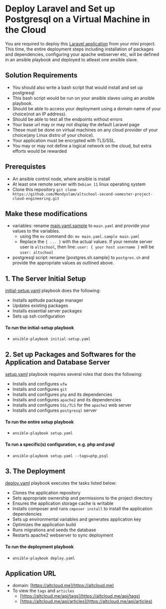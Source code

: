 # Deploy Laravel and Set up Postgresql on a Virtual Machine in the Cloud

You are required to deploy this [Laravel application](https://github.com/f1amy/laravel-realworld-example-app) from your mini project.
This time, the entire deployment steps including installation of packages and dependencies,
configuring your apache webserver etc, will be defined in an ansible playbook and deployed to atleast one ansible slave.

## Solution Requirements

- You should also write a bash script that would install and set up postgresql
- This bash script would be run on your ansible slaves using an ansible playbook.
- Should be able to access your deployment using a domain name of your choice(not an IP address).
- Should be able to test all the endpoints without errors
- Your base url may or may not display the default Laravel page
- These must be done on virtual machines on any cloud provider of your choice(any Linux distro of your choice).
- Your application must be encrypted with TLS/SSL.
- You may or may not define a logical network on the cloud, but extra efforts would be rewarded

## Prerequistes

- An ansible control node, where ansible is install
- At least one remote server with `Debian 11` linux operating system
- Clone this repository `git clone https://github.com/Mendyslam/altschool-second-semester-project-cloud-engineering.git`

## Make these modifications

- variables: rename [main.yaml.sample](vars/main.yaml.sample) to `main.yaml` and provide your values to the variables.
    - using the `mv` command do: `mv main.yaml.sample main.yaml`
    - Replace the `{ ... }` with the actual values. If your remote server user is `altschool`, then line:
      `user: { your host username }` will be `user: altschool`
- postgresql script: rename [postgres.sh.sample] to `postgres.sh` and provide the appropriate values as outlined above.

## 1. The Server Initial Setup

[initial-setup.yaml](./initial-setup.yaml) playbook does the following:

- Installs aptitude package manager
- Updates existing packages
- Installs essential server packages
- Sets up ssh configuration

#### To run the initial-setup playbook
- `ansible-playbook initial-setup.yaml`

## 2. Set up Packages and Softwares for the Application and Database Server

[setup.yaml](./setup.yaml) playbook requires several roles that does the following:

- Installs and configures `ufw`
- Installs and configures `git`
- Installs and configures `php` and its dependencies
- Installs and configures `apache2` and its dependencies
- Installs and configures `SSL/TLS` for the `apache2` web server
- Installs and configures `postgresql` server

#### To run the entire setup playbook
- `ansible-playbook setup.yaml`

#### To run a specific(s) configuration, e.g. php and psql
- `ansible-playbook setup.yaml --tags=php,psql`

## 3. The Deployment

[deploy.yaml](./deploy.yaml) playbook executes the tasks listed below:

- Clones the application repository
- Sets appropriate ownership and permissions to the project directory
- Ensures the application storage cache is writable
- Installs composer and runs `cmposer install` to install the application dependencies
- Sets up environmental variables and generates application key
- Optimizes the application build
- Runs migrations and seeds the database
- Restarts apache2 webserver to sync deployment

#### To run the deployment playbook
- `ansible-playbook deploy.yaml`

## Application URL
- domain: [https://altcloud.me](https://altcloud.me)
- To view the `tags` and `articles`
    - [https://altcloud.me/api/tags](https://altcloud.me/api/tags)
    - [https://altcloud.me/api/articles](https://altcloud.me/api/articles)
